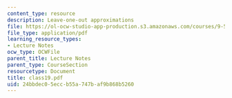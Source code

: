 ```yaml
---
content_type: resource
description: Leave-one-out approximations
file: https://ol-ocw-studio-app-production.s3.amazonaws.com/courses/9-520-statistical-learning-theory-and-applications-spring-2003/24bbdec05eccb55a747baf9b868b5260_class19.pdf
file_type: application/pdf
learning_resource_types:
- Lecture Notes
ocw_type: OCWFile
parent_title: Lecture Notes
parent_type: CourseSection
resourcetype: Document
title: class19.pdf
uid: 24bbdec0-5ecc-b55a-747b-af9b868b5260
---
```


